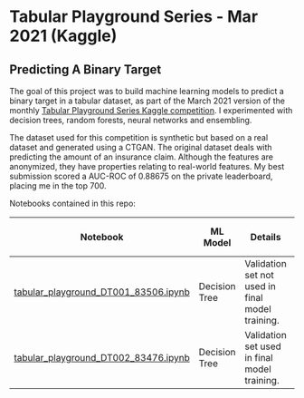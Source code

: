 # Tabular Playground Series - Mar 2021 (Kaggle)

## Predicting A Binary Target

The goal of this project was to build machine learning models to predict a binary target in a tabular dataset, as part of the March 2021 version of the monthly [Tabular Playground Series Kaggle competition](https://www.kaggle.com/c/tabular-playground-series-mar-2021/overview). I experimented with decision trees, random forests, neural networks and ensembling. 

The dataset used for this competition is synthetic but based on a real dataset and generated using a CTGAN. The original dataset deals with predicting the amount of an insurance claim. Although the features are anonymized, they have properties relating to real-world features. My best submission scored a AUC-ROC of 0.88675 on the private leaderboard, placing me in the top 700.

Notebooks contained in this repo:

| Notebook                                                                                                                                                          | ML Model         | Details                                                           | Public Leaderboard Score | Private Leaderboard Score |
|-------------------------------------------------------------------------------------------------------------------------------------------------------------------|------------------|-------------------------------------------------------------------|--------------------------|---------------------------|
| [tabular_playground_DT001_83506.ipynb](https://github.com/luca-martial/fastai-v2-projects/blob/main/march-tabular-challenge/tabular_playground_DT001_83506.ipynb) | Decision Tree  | Validation set not used in final model training.  | 0.83506                  | 0.83892               |
| [tabular_playground_DT002_83476.ipynb](https://github.com/luca-martial/fastai-v2-projects/blob/main/march-tabular-challenge/tabular_playground_DT002_83476.ipynb) | Decision Tree  | Validation set     used in final model training.  | 0.83506                  | 0.83892               |
